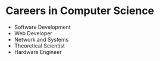 # Careers in Computer Science

* Software Development
* Web Developer
* Network and Systems
* Theoretical Scientist
* Hardware Engineer
